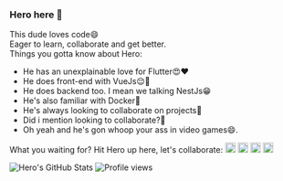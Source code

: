 ### Hero here 👋

This dude loves code😄  
Eager to learn, collaborate and get better.  
Things you gotta know about Hero:
 - He has an unexplainable love for Flutter😍♥️
 - He does front-end with VueJs😌🤤
 - He does backend too. I mean we talking NestJs😁
 - He's also familiar with Docker🤝
 - He's always looking to collaborate on projects🤤
 - Did i mention looking to collaborate?🤔
 - Oh yeah and he's gon whoop your ass in video games😄.
 
 
What you waiting for? Hit Hero up here, let's collaborate:
[<img src='https://cdn.jsdelivr.net/npm/simple-icons@3.0.1/icons/github.svg' alt='github' height='18'>](https://github.com/herocodess)  [<img src='https://cdn.jsdelivr.net/npm/simple-icons@3.0.1/icons/twitter.svg' alt='twitter' height='18'>](https://twitter.com/herocodes_)  [<img src='https://cdn.jsdelivr.net/npm/simple-icons@3.0.1/icons/gmail.svg' alt='codepen' height='18'>](momohhero2@gmail.com)  [<img src='https://cdn.jsdelivr.net/npm/simple-icons@3.0.1/icons/linkedin.svg' alt='website' height='18'>](https://www.linkedin.com/in/momoh-herodion-038185183/)
 
 
![Hero's GitHub Stats](https://github-readme-stats.vercel.app/api?username=herocodess&theme=cobalt&show_icons=true&&line_height=40)
![Profile views](https://gpvc.arturio.dev/herocodess)

<!--
**herocodess/herocodess** is a ✨ _special_ ✨ repository because its `README.md` (this file) appears on your GitHub profile.

Here are some ideas to get you started:

- 🔭 I’m currently working on ...
- 🌱 I’m currently learning ...
- 👯 I’m looking to collaborate on ...
- 🤔 I’m looking for help with ...
- 💬 Ask me about ...
- 📫 How to reach me: ...
- 😄 Pronouns: ...
- ⚡ Fun fact: ...
-->
